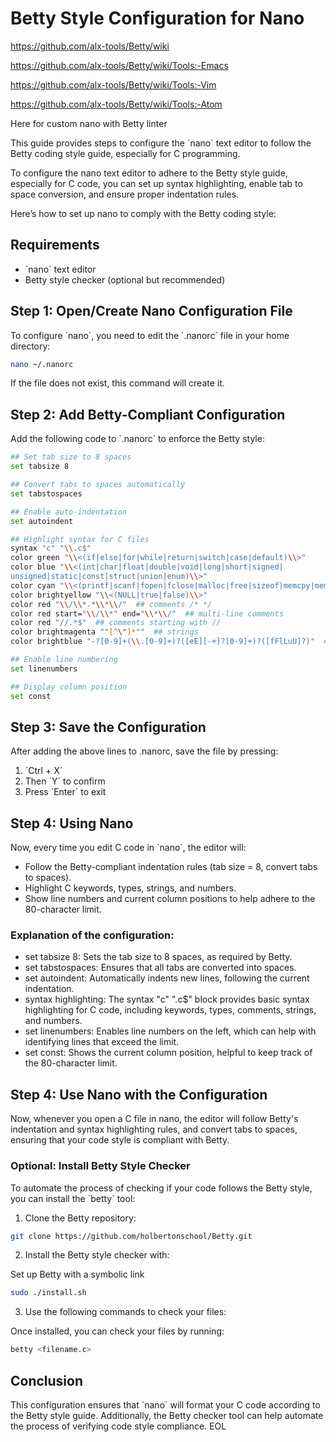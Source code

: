 # Betty Style Configuration for Nano


https://github.com/alx-tools/Betty/wiki

https://github.com/alx-tools/Betty/wiki/Tools:-Emacs

https://github.com/alx-tools/Betty/wiki/Tools:-Vim

https://github.com/alx-tools/Betty/wiki/Tools:-Atom


Here for custom nano with Betty linter

This guide provides steps to configure the \`nano\` text editor to follow the Betty coding style guide, especially for C programming.

To configure the nano text editor to adhere to the Betty style guide, especially for C code, you can set up syntax highlighting, enable tab to space conversion, and ensure proper indentation rules.

Here’s how to set up nano to comply with the Betty coding style:

## Requirements

- \`nano\` text editor
- Betty style checker (optional but recommended)

## Step 1: Open/Create Nano Configuration File

To configure \`nano\`, you need to edit the \`.nanorc\` file in your home directory:

```bash
nano ~/.nanorc
```

If the file does not exist, this command will create it.

## Step 2: Add Betty-Compliant Configuration

Add the following code to \`.nanorc\` to enforce the Betty style:

```bash
## Set tab size to 8 spaces
set tabsize 8

## Convert tabs to spaces automatically
set tabstospaces

## Enable auto-indentation
set autoindent

## Highlight syntax for C files
syntax "c" "\\.c$"
color green "\\<(if|else|for|while|return|switch|case|default)\\>"
color blue "\\<(int|char|float|double|void|long|short|signed|
unsigned|static|const|struct|union|enum)\\>"
color cyan "\\<(printf|scanf|fopen|fclose|malloc|free|sizeof|memcpy|memset)\\>"
color brightyellow "\\<(NULL|true|false)\\>"
color red "\\/\\*.*\\*\\/"  ## comments /* */
color red start="\\/\\*" end="\\*\\/"  ## multi-line comments
color red "//.*$"  ## comments starting with //
color brightmagenta ""[^\"]*""  ## strings
color brightblue "-?[0-9]+(\\.[0-9]+)?([eE][-+]?[0-9]+)?([fFlLuU]?)"  ## numbers

## Enable line numbering
set linenumbers

## Display column position
set const
```

## Step 3: Save the Configuration

After adding the above lines to .nanorc, save the file by pressing:

1. \`Ctrl + X\`
2. Then \`Y\` to confirm
3. Press \`Enter\` to exit

## Step 4: Using Nano

Now, every time you edit C code in \`nano\`, the editor will:

- Follow the Betty-compliant indentation rules (tab size = 8, convert tabs to spaces).
- Highlight C keywords, types, strings, and numbers.
- Show line numbers and current column positions to help adhere to the 80-character limit.

### Explanation of the configuration:

- set tabsize 8: Sets the tab size to 8 spaces, as required by Betty.
- set tabstospaces: Ensures that all tabs are converted into spaces.
- set autoindent: Automatically indents new lines, following the current indentation.
- syntax highlighting: The syntax "c" "\.c$" block provides basic syntax highlighting for C code, including keywords, types, comments, strings, and numbers.
- set linenumbers: Enables line numbers on the left, which can help with identifying lines that exceed the limit.
- set const: Shows the current column position, helpful to keep track of the 80-character limit.

## Step 4: Use Nano with the Configuration

Now, whenever you open a C file in nano, the editor will follow Betty's indentation and syntax highlighting rules, and convert tabs to spaces, ensuring that your code style is compliant with Betty.

### Optional: Install Betty Style Checker

To automate the process of checking if your code follows the Betty style, you can install the \`betty\` tool:

1. Clone the Betty repository:

```bash
git clone https://github.com/holbertonschool/Betty.git
```

2. Install the Betty style checker with:

Set up Betty with a symbolic link
```bash
sudo ./install.sh
```

3. Use the following commands to check your files:

Once installed, you can check your files by running:
```bash
betty <filename.c>
```

## Conclusion

This configuration ensures that \`nano\` will format your C code according to the Betty style guide. Additionally, the Betty checker tool can help automate the process of verifying code style compliance.
EOL
